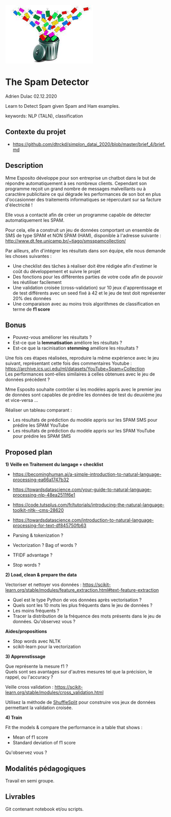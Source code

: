 ![plot](./assets/fanart.jpg)

# The Spam Detector  

Adrien Dulac 02.12.2020  

Learn to Detect Spam given Spam and Ham examples.  

keywords: NLP (TALN), classification  

## Contexte du projet  

* https://github.com/dtrckd/simplon_datai_2020/blob/master/brief_4/brief.md  

## Description  

Mme Esposito développe pour son entreprise un chatbot dans le but de répondre automatiquement à ses nombreux clients. Cependant son programme reçoit un grand nombre de messages malveillants ou à caractère publicitaire ce qui dégrade les performances de son bot en plus d'occasionner des traitements informatiques se répercutant sur sa facture d'électricité !  

Elle vous a contacté afin de créer un programme capable de détecter automatiquement les SPAM.  

Pour cela, elle a construit un jeu de données comportant un ensemble de SMS de type SPAM et NON SPAM (HAM), disponible à l'adresse suivante : http://www.dt.fee.unicamp.br/~tiago/smsspamcollection/  

Par ailleurs, afin d'intégrer les résultats dans son équipe, elle nous demande les choses suivantes :  
* Une checklist des tâches à réaliser doit être rédigée afin d'estimer le coût du développement et suivre le projet  
* Des fonctions pour les différentes parties de votre code afin de pouvoir les réutiliser facilement  
* Une validation croisée (cross-validation) sur 10 jeux d'apprentissage et de test différents avec un seed fixé à 42 et le jeu de test doit représenter 20% des données  
* Une comparaison avec au moins trois algorithmes de classification en terme de **f1 score**  

## Bonus  

* Pouvez-vous améliorer les résultats ?  
* Est-ce que la **lemmatisation** améliore les résultats ?  
* Est-ce que la racinisation **stemming** améliore les résultats ?  

Une fois ces étapes réalisées, reproduire la même expérience avec le jeu suivant, représentant cette fois des commentaires Youtube : https://archive.ics.uci.edu/ml/datasets/YouTube+Spam+Collection  
Les performances sont-elles similaires à celles obtenues avec le jeu de données précèdent ?  

Mme Esposito souhaite contrôler si les modèles appris avec le premier jeu de données sont capables de prédire les données de test du deuxième jeu et vice-versa ...  

Réaliser un tableau comparant :  
* Les résultats de prédiction du modèle appris sur les SPAM SMS pour prédire les SPAM YouTube  
* Les résultats de prédiction du modèle appris sur les SPAM YouTube pour prédire les SPAM SMS  

## Proposed plan  

**1) Veille en Traitement du langage + checklist**  

* https://becominghuman.ai/a-simple-introduction-to-natural-language-processing-ea66a1747b32  
* https://towardsdatascience.com/your-guide-to-natural-language-processing-nlp-48ea2511f6e1  
* https://code.tutsplus.com/fr/tutorials/introducing-the-natural-language-toolkit-nltk--cms-28620  
* https://towardsdatascience.com/introduction-to-natural-language-processing-for-text-df845750fb63  

* Parsing & tokenization ?  
* Vectorization ? Bag of words ?  
* TFIDF advantage ?  
* Stop words ?  

**2) Load, clean & prepare the data**  

Vectoriser et nettoyer vos données : https://scikit-learn.org/stable/modules/feature_extraction.html#text-feature-extraction  

* Quel est le type Python de vos données après vectorisation ?  
* Quels sont les 10 mots les plus fréquents dans le jeu de données ?  
* Les moins fréquents ?  
* Tracer la distribution de la fréquence des mots présents dans le jeu de données. Qu'observez vous ?  

**Aides/propositions**  

* Stop words avec NLTK  
* scikit-learn pour la vectorization  

**3) Apprenstissage**  

Que représente la mesure f1 ?  
Quels sont ses avantages sur d'autres mesures tel que la précision, le rappel, ou l'accuracy ?  

Veille cross validation : https://scikit-learn.org/stable/modules/cross_validation.html  

Utilisez la méthode de [ShuffleSplit](https://scikit-learn.org/stable/modules/generated/sklearn.model_selection.ShuffleSplit.html#sklearn.model_selection.ShuffleSplit) pour construire vos jeux de données permettant la validation croisée.  

**4) Train**  

Fit the models & compare the performance in a table that shows :  
* Mean of f1 score  
* Standard deviation of f1 score  

Qu'observez vous ?  

## Modalités pédagogiques  

Travail en semi groupe.  

## Livrables  

Git contenant notebook et/ou scripts.  
